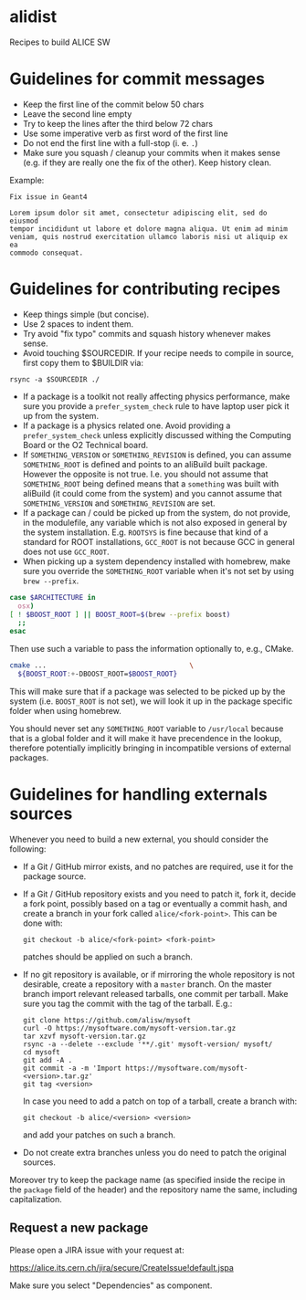 # alidist
Recipes to build ALICE SW

# Guidelines for commit messages

- Keep the first line of the commit below 50 chars
- Leave the second line empty
- Try to keep the lines after the third below 72 chars
- Use some imperative verb as first word of the first line
- Do not end the first line with a full-stop (i. e. `.`)
- Make sure you squash / cleanup your commits when it makes sense (e.g. if they are really one the fix of the other). Keep history clean.

Example:

```
Fix issue in Geant4

Lorem ipsum dolor sit amet, consectetur adipiscing elit, sed do eiusmod
tempor incididunt ut labore et dolore magna aliqua. Ut enim ad minim
veniam, quis nostrud exercitation ullamco laboris nisi ut aliquip ex ea
commodo consequat.
```

# Guidelines for contributing recipes

- Keep things simple (but concise).
- Use 2 spaces to indent them.
- Try avoid "fix typo" commits and squash history whenever makes sense.
- Avoid touching $SOURCEDIR. If your recipe needs to compile in source, first copy them to $BUILDIR via:

```
rsync -a $SOURCEDIR ./
```
- If a package is a toolkit not really affecting physics performance, make sure you provide a `prefer_system_check` rule to have laptop user pick it up from the system.
- If a package is a physics related one. Avoid providing a `prefer_system_check` unless explicitly discussed withing the Computing Board or the O2 Technical board.
- If `SOMETHING_VERSION` or `SOMETHING_REVISION` is defined, you can assume `SOMETHING_ROOT` is defined and points to an aliBuild built package. However the opposite is not true. I.e. you should not assume that `SOMETHING_ROOT` being defined means that a `something` was built with aliBuild (it could come from the system) and you cannot assume that `SOMETHING_VERSION` and `SOMETHING_REVISION` are set. 
- If a package can / could be picked up from the system, do not provide, in the modulefile, any variable which is not also exposed in general by the system installation. E.g. `ROOTSYS` is fine because that kind of a standard for ROOT installations, `GCC_ROOT` is not because GCC in general does not use `GCC_ROOT`.
- When picking up a system dependency installed with homebrew, make sure you override the `SOMETHING_ROOT` variable when it's not set by using `brew --prefix`.

```bash
case $ARCHITECTURE in
  osx)
[ ! $BOOST_ROOT ] || BOOST_ROOT=$(brew --prefix boost)
  ;;
esac
```

Then use such a variable to pass the information optionally to, e.g., CMake.

```bash
cmake ...                                   \
  ${BOOST_ROOT:+-DBOOST_ROOT=$BOOST_ROOT}
```

This will make sure that if a package was selected to be picked up by the system (i.e. `BOOST_ROOT` is not set), we will look it up in the package specific folder when using homebrew.

You should never set any `SOMETHING_ROOT` variable to `/usr/local` because that is a global folder and it will make it have precendence in the lookup, therefore potentially implicitly bringing in incompatible versions of external packages.

# Guidelines for handling externals sources

Whenever you need to build a new external, you should consider the following:

  - If a Git / GitHub mirror exists, and no patches are required, use it for the
    package source.
  - If a Git / GitHub repository exists and you need to patch it, fork it, decide a
    fork point, possibly based on a tag or eventually a commit hash, and create a branch
    in your fork called `alice/<fork-point>`. This can be done with:
 
        git checkout -b alice/<fork-point> <fork-point>

    patches should be applied on such a branch.
  - If no git repository is available, or if mirroring the whole repository is
    not desirable, create a repository with a `master` branch. On the master
    branch import relevant released tarballs, one commit per tarball. Make sure
    you tag the commit with the tag of the tarball. E.g.:

        git clone https://github.com/alisw/mysoft
        curl -O https://mysoftware.com/mysoft-version.tar.gz
        tar xzvf mysoft-version.tar.gz
        rsync -a --delete --exclude '**/.git' mysoft-version/ mysoft/
        cd mysoft
        git add -A .
        git commit -a -m 'Import https://mysoftware.com/mysoft-<version>.tar.gz'
        git tag <version>

    In case you need to add a patch on top of a tarball, create a branch with:

        git checkout -b alice/<version> <version>

    and add your patches on such a branch.
  - Do not create extra branches unless you do need to patch the original sources.

Moreover try to keep the package name (as specified inside the recipe
in the `package` field of the header) and the repository name the same,
including capitalization.

## Request a new package

Please open a JIRA issue with your request at:

https://alice.its.cern.ch/jira/secure/CreateIssue!default.jspa

Make sure you select "Dependencies" as component. 
